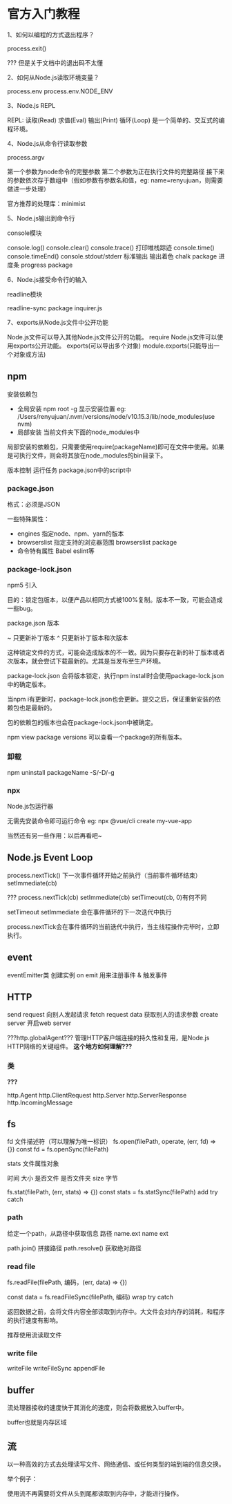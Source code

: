 # 官方入门教程

1、如何以编程的方式退出程序？

process.exit()

??? 但是关于文档中的退出码不太懂

2、如何从Node.js读取环境变量？

process.env
process.env.NODE_ENV

3、Node.js REPL

REPL: 读取(Read) 求值(Eval) 输出(Print) 循环(Loop) 是一个简单的、交互式的编程环境。

4、Node.js从命令行读取参数

process.argv

第一个参数为node命令的完整参数
第二个参数为正在执行文件的完整路径
接下来的参数依次存于数组中（假如参数有参数名和值，eg: name=renyujuan，则需要做进一步处理）

官方推荐的处理库：minimist

5、Node.js输出到命令行

console模块

console.log()
console.clear()
console.trace() 打印堆栈踪迹
console.time() console.timeEnd()
console.stdout/stderr 标准输出
输出着色 chalk package
进度条 progress package

6、Node.js接受命令行的输入

readline模块

readline-sync package
inquirer.js

7、exports从Node.js文件中公开功能

Node.js文件可以导入其他Node.js文件公开的功能。 require
Node.js文件可以使用exports公开功能。 exports(可以导出多个对象) module.exports(只能导出一个对象或方法)

## npm

安装依赖包
- 全局安装 npm root -g 显示安装位置 eg: /Users/renyujuan/.nvm/versions/node/v10.15.3/lib/node_modules(use nvm)
- 局部安装 当前文件夹下面的node_modules中

局部安装的依赖包，只需要使用require(packageName)即可在文件中使用。如果是可执行文件，则会将其放在node_modules的bin目录下。

版本控制
运行任务 package.json中的script中

### package.json

格式：必须是JSON

一些特殊属性：
- engines 指定node、npm、yarn的版本
- browserslist 指定支持的浏览器范围 browserslist package
- 命令特有属性 Babel eslint等

### package-lock.json

npm5 引入

目的：锁定包版本，以便产品以相同方式被100%复制。版本不一致，可能会造成一些bug。

package.json 版本

~ 只更新补丁版本
^ 只更新补丁版本和次版本

这种锁定文件的方式，可能会造成版本的不一致。因为只要存在新的补丁版本或者次版本，就会尝试下载最新的。尤其是当发布至生产环境。

package-lock.json 会将版本锁定，执行npm install时会使用package-lock.json中的确定版本。

当npm i有更新时，package-lock.json也会更新。提交之后，保证重新安装的依赖包也是最新的。

包的依赖包的版本也会在package-lock.json中被确定。

npm view package versions 可以查看一个package的所有版本。

### 卸载

npm uninstall packageName -S/-D/-g

### npx

Node.js包运行器

无需先安装命令即可运行命令 eg: npx @vue/cli create my-vue-app

当然还有另一些作用：以后再看吧~

## Node.js Event Loop

process.nextTick() 下一次事件循环开始之前执行（当前事件循环结束）
setImmediate(cb)

??? process.nextTick(cb) setImmediate(cb) setTimeout(cb, 0)有何不同

setTimeout setImmediate 会在事件循环的下一次迭代中执行

process.nextTick会在事件循环的当前迭代中执行，当主线程操作完毕时，立即执行。


## event

eventEmitter类 创建实例 on emit 用来注册事件 & 触发事件

## HTTP

send request 向别人发起请求
fetch request data 获取别人的请求参数
create server 开启web server

???http.globalAgent??? 管理HTTP客户端连接的持久性和复用，是Node.js HTTP网络的关键组件。 **这个地方如何理解???**

### 类

**???**

http.Agent
http.ClientRequest
http.Server
http.ServerResponse
http.IncomingMessage

## fs

fd 文件描述符（可以理解为唯一标识）
fs.open(filePath, operate, (err, fd) => {})
const fd = fs.openSync(filePath)

stats 文件属性对象

时间
大小
是否文件
是否文件夹
size 字节

fs.stat(filePath, (err, stats) => {})
const stats = fs.statSync(filePath) add try catch

### path

给定一个path，从路径中获取信息
路径
name.ext
name
ext

path.join() 拼接路径
path.resolve() 获取绝对路径

### read file

fs.readFile(filePath, 编码，(err, data) => {})

const data = fs.readFileSync(filePath, 编码) wrap try catch

返回数据之前，会将文件内容全部读取到内存中。大文件会对内存的消耗，和程序的执行速度有影响。

推荐使用流读取文件

### write file

writeFile
writeFileSync
appendFile

## buffer

流处理器接收的速度快于其消化的速度，则会将数据放入buffer中。

buffer也就是内存区域

## 流

以一种高效的方式去处理读写文件、网络通信、或任何类型的端到端的信息交换。

举个例子：

使用流不再需要将文件从头到尾都读取到内存中，才能进行操作。

